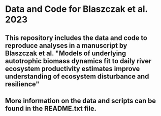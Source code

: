 # Data and Code for Blaszczak et al. 2023

## This repository includes the data and code to reproduce analyses in a manuscript by Blaszczak et al. "Models of underlying autotrophic biomass dynamics fit to daily river ecosystem productivity estimates improve understanding of ecosystem disturbance and resilience"

## More information on the data and scripts can be found in the README.txt file.

